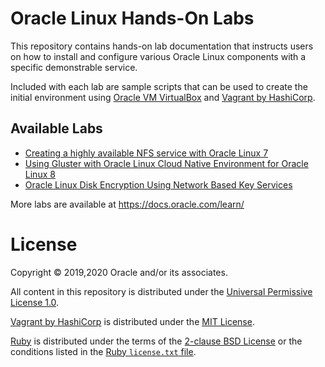 # Oracle Linux Hands-On Labs

This repository contains hands-on lab documentation that instructs users on how
to install and configure various Oracle Linux components with a specific 
demonstrable service.

Included with each lab are sample scripts that can be used to create the initial
environment using [Oracle VM VirtualBox](https://virtualbox.org) and 
[Vagrant by HashiCorp](https://www.vagrantup.com/).

## Available Labs

* [Creating a highly available NFS service with Oracle Linux 7](https://github.com/oracle-samples/linux-labs/HA-NFS/)
* [Using Gluster with Oracle Linux Cloud Native Environment for Oracle Linux 8](https://github.com/oracle-samples/OLCNE-Gluster/)
* [Oracle Linux Disk Encryption Using Network Based Key Services](https://github.com/oracle-samples/NBDE/)

More labs are available at <https://docs.oracle.com/learn/>

# License

Copyright &copy; 2019,2020 Oracle and/or its associates. 

All content in this repository is distributed under the [Universal Permissive 
License 1.0](https://oss.oracle.com/licenses/upl/).

[Vagrant by HashiCorp](https://www.vagrantup.com/) is distributed under the
[MIT License](https://github.com/hashicorp/vagrant/blob/master/LICENSE).

[Ruby](https://www.ruby-lang.org/en/) is distributed under the terms of the 
[2-clause BSD License](https://opensource.org/licenses/BSD-2-Clause) or the 
conditions listed in the [Ruby `license.txt` file](https://www.ruby-lang.org/en/about/license.txt).
